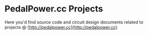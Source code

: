 PedalPower.cc Projects
======================

Here you'd find source code and circuit design documents related to projects @ [http://pedalpower.cc](http://pedalpower.cc)

